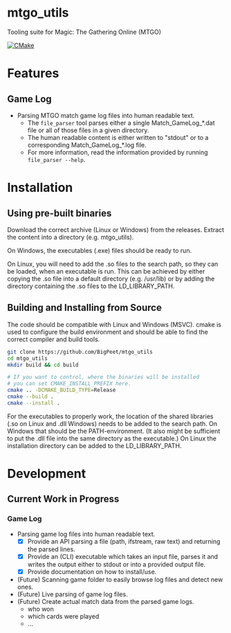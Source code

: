 # mtgo\_utils

Tooling suite for Magic: The Gathering Online (MTGO)

[![CMake](https://github.com/BigPeet/mtgo_utils/actions/workflows/cmake.yml/badge.svg)](https://github.com/BigPeet/mtgo_utils/actions/workflows/cmake.yml)

# Features

## Game Log

* Parsing MTGO match game log files into human readable text.
    * The `file_parser` tool parses either a single Match\_GameLog\_\*.dat file or all of those files in a given directory.
    * The human readable content is either written to "stdout" or to a corresponding Match\_GameLog\_\*.log file.
    * For more information, read the information provided by running `file_parser --help`.

# Installation

## Using pre-built binaries

Download the correct archive (Linux or Windows) from the releases.
Extract the content into a directory (e.g. mtgo\_utils).

On Windows, the executables (.exe) files should be ready to run.

On Linux, you will need to add the .so files to the search path, so they can be loaded, when an executable is run.
This can be achieved by either copying the .so file into a default directory (e.g. /usr/lib) or by adding the directory containing the .so files to the LD\_LIBRARY\_PATH.

## Building and Installing from Source

The code should be compatible with Linux and Windows (MSVC).
cmake is used to configure the build environment and should be able to find the correct compiler and build tools.

```bash
git clone https://github.com/BigPeet/mtgo_utils
cd mtgo_utils
mkdir build && cd build

# If you want to control, where the binaries will be installed
# you can set CMAKE_INSTALL_PREFIX here.
cmake .. -DCMAKE_BUILD_TYPE=Release
cmake --build .
cmake --install .
```

For the executables to properly work, the location of the shared libraries (.so on Linux and .dll Windows) needs to be added to the search path.
On Windows that should be the PATH-environment.
(It also might be sufficient to put the .dll file into the same directory as the executable.)
On Linux the installation directory can be added to the LD\_LIBRARY\_PATH.

# Development

## Current Work in Progress

### Game Log

* Parsing game log files into human readable text.
    * [x] Provide an API parsing a file (path, ifstream, raw text) and returning the parsed lines.
    * [x] Provide an (CLI) executable which takes an input file, parses it and writes the output either to stdout or into a provided output file.
    * [x] Provide documentation on how to install/use.
* (Future) Scanning game folder to easily browse log files and detect new ones.
* (Future) Live parsing of game log files.
* (Future) Create actual match data from the parsed game logs.
    * who won
    * which cards were played
    * ...
